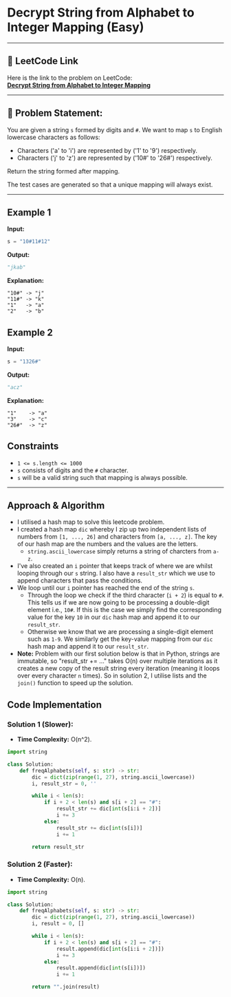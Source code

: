 # Decrypt String from Alphabet to Integer Mapping (Easy)

---

## 🔗 LeetCode Link

Here is the link to the problem on LeetCode:  
[**Decrypt String from Alphabet to Integer Mapping**](https://leetcode.com/problems/decrypt-string-from-alphabet-to-integer-mapping/description/)

---

## 🔗 Problem Statement:

You are given a string `s` formed by digits and `#`. We want to map `s` to English lowercase characters as follows:

- Characters ('a' to 'i') are represented by ('1' to '9') respectively.
- Characters ('j' to 'z') are represented by ('10#' to '26#') respectively.

Return the string formed after mapping.

The test cases are generated so that a unique mapping will always exist.

---

## **Example 1**

**Input:**

```python
s = "10#11#12"
```

**Output:**

```python
"jkab"
```

**Explanation:**

```plaintext
"10#" -> "j"
"11#" -> "k"
"1"   -> "a"
"2"   -> "b"
```

## **Example 2**

**Input:**

```python
s = "1326#"
```

**Output:**

```python
"acz"
```

**Explanation:**

```plaintext
"1"    -> "a"
"3"    -> "c"
"26#"  -> "z"
```

## Constraints

- `1 <= s.length <= 1000`
- `s` consists of digits and the `#` character.
- `s` will be a valid string such that mapping is always possible.

---

## Approach & Algorithm

- I utilised a hash map to solve this leetcode problem.
- I created a hash map `dic` whereby I zip up two independent lists of numbers from `[1, ..., 26]` and characters from `[a, ..., z]`. The key of our hash map are the numbers and the values are the letters.
  - `string.ascii_lowercase` simply returns a string of charcters from `a-z`.
- I've also created an `i` pointer that keeps track of where we are whilst looping through our `s` string. I also have a `result_str` which we use to append characters that pass the conditions.
- We loop until our `i` pointer has reached the end of the string `s`.
  - Through the loop we check if the third character (`i + 2`) is equal to `#`. This tells us if we are now going to be processing a double-digit element i.e., `10#`. If this is the case we simply find the corresponding value for the key `10` in our `dic` hash map and append it to our `result_str`.
  - Otherwise we know that we are processing a single-digit element such as `1-9`. We similarly get the key-value mapping from our `dic` hash map and append it to our `result_str`.
- **Note:** Problem with our first solution below is that in Python, strings are immutable, so "result_str += ..." takes O(n) over multiple iterations as it creates a new copy of the result string every iteration (meaning it loops over every character `n` times). So in solution 2, I utilise lists and the `join()` function to speed up the solution.

## Code Implementation

### Solution 1 (Slower):

- **Time Complexity:** O(n^2).

```python
import string

class Solution:
    def freqAlphabets(self, s: str) -> str:
        dic = dict(zip(range(1, 27), string.ascii_lowercase))
        i, result_str = 0, ''

        while i < len(s):
            if i + 2 < len(s) and s[i + 2] == "#":
                result_str += dic[int(s[i:i + 2])]
                i += 3
            else:
                result_str += dic[int(s[i])]
                i += 1

        return result_str
```

### Solution 2 (Faster):

- **Time Complexity:** O(n).

```python
import string

class Solution:
    def freqAlphabets(self, s: str) -> str:
        dic = dict(zip(range(1, 27), string.ascii_lowercase))
        i, result = 0, []

        while i < len(s):
            if i + 2 < len(s) and s[i + 2] == "#":
                result.append(dic[int(s[i:i + 2])])
                i += 3
            else:
                result.append(dic[int(s[i])])
                i += 1

        return "".join(result)
```
